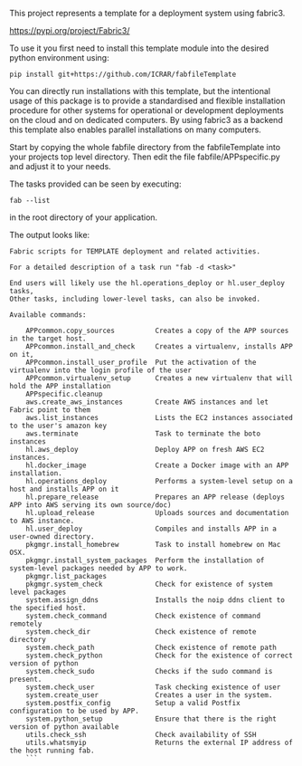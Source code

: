 This project represents a template for a deployment system using fabric3.

https://pypi.org/project/Fabric3/

To use it you first need to install this template module
into the desired python environment using:

```
pip install git+https://github.com/ICRAR/fabfileTemplate
```

You can directly run installations with this template, but the intentional
usage of this package is to provide a standardised and flexible installation
procedure for other systems for operational or development deployments on
the cloud and on dedicated computers. By using fabric3 as a backend this 
template also enables parallel installations on many computers.

Start by copying the whole fabfile directory from the fabfileTemplate into
your projects top level directory. Then edit the file fabfile/APPspecific.py
and adjust it to your needs.

The tasks provided can be seen by executing:

```
fab --list
```

in the root directory of your application.

The output looks like:
```
Fabric scripts for TEMPLATE deployment and related activities.

For a detailed description of a task run "fab -d <task>"

End users will likely use the hl.operations_deploy or hl.user_deploy tasks,
Other tasks, including lower-level tasks, can also be invoked.

Available commands:

    APPcommon.copy_sources          Creates a copy of the APP sources in the target host.
    APPcommon.install_and_check     Creates a virtualenv, installs APP on it,
    APPcommon.install_user_profile  Put the activation of the virtualenv into the login profile of the user
    APPcommon.virtualenv_setup      Creates a new virtualenv that will hold the APP installation
    APPspecific.cleanup
    aws.create_aws_instances        Create AWS instances and let Fabric point to them
    aws.list_instances              Lists the EC2 instances associated to the user's amazon key
    aws.terminate                   Task to terminate the boto instances
    hl.aws_deploy                   Deploy APP on fresh AWS EC2 instances.
    hl.docker_image                 Create a Docker image with an APP installation.
    hl.operations_deploy            Performs a system-level setup on a host and installs APP on it
    hl.prepare_release              Prepares an APP release (deploys APP into AWS serving its own source/doc)
    hl.upload_release               Uploads sources and documentation to AWS instance.
    hl.user_deploy                  Compiles and installs APP in a user-owned directory.
    pkgmgr.install_homebrew         Task to install homebrew on Mac OSX.
    pkgmgr.install_system_packages  Perform the installation of system-level packages needed by APP to work.
    pkgmgr.list_packages
    pkgmgr.system_check             Check for existence of system level packages
    system.assign_ddns              Installs the noip ddns client to the specified host.
    system.check_command            Check existence of command remotely
    system.check_dir                Check existence of remote directory
    system.check_path               Check existence of remote path
    system.check_python             Check for the existence of correct version of python
    system.check_sudo               Checks if the sudo command is present.
    system.check_user               Task checking existence of user
    system.create_user              Creates a user in the system.
    system.postfix_config           Setup a valid Postfix configuration to be used by APP.
    system.python_setup             Ensure that there is the right version of python available
    utils.check_ssh                 Check availability of SSH
    utils.whatsmyip                 Returns the external IP address of the host running fab.
    ```